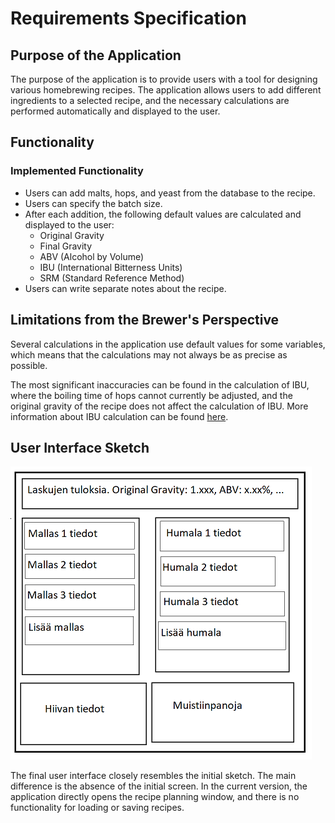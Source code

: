 # Requirements Specification

## Purpose of the Application

The purpose of the application is to provide users with a tool for designing various homebrewing recipes. The application allows users to add different ingredients to a selected recipe, and the necessary calculations are performed automatically and displayed to the user.

## Functionality

### Implemented Functionality

- Users can add malts, hops, and yeast from the database to the recipe.
- Users can specify the batch size.
- After each addition, the following default values are calculated and displayed to the user:
  - Original Gravity
  - Final Gravity
  - ABV (Alcohol by Volume)
  - IBU (International Bitterness Units)
  - SRM (Standard Reference Method)
- Users can write separate notes about the recipe.

## Limitations from the Brewer's Perspective

Several calculations in the application use default values for some variables, which means that the calculations may not always be as precise as possible.

The most significant inaccuracies can be found in the calculation of IBU, where the boiling time of hops cannot currently be adjusted, and the original gravity of the recipe does not affect the calculation of IBU. More information about IBU calculation can be found [here](http://www.highwoodsbrewing.com/ibu.php).

## User Interface Sketch

![User Interface Sketch](./images/kayttoliittyma-hahmotelma.png)

The final user interface closely resembles the initial sketch. The main difference is the absence of the initial screen. In the current version, the application directly opens the recipe planning window, and there is no functionality for loading or saving recipes.